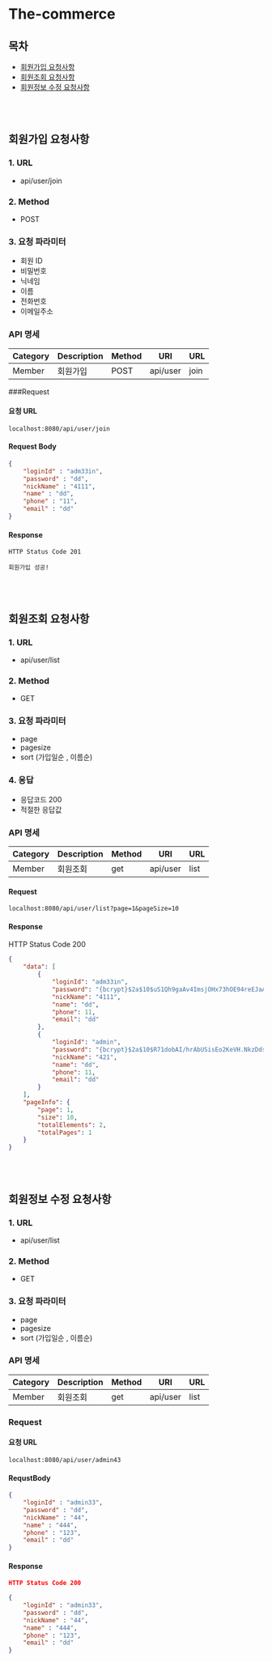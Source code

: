 # The-commerce

## 목차

- [회원가입 요청사항](#회원가입-요청사항)
- [회원조회 요청사항](#회원조회-요청사항)
- [회원정보 수정 요청사항](#회원정보-수정-요청사항)


<br>
<br>

## 회원가입 요청사항

### 1. URL 
- api/user/join
### 2. Method
 - POST
### 3. 요청 파라미터
- 회원 ID
- 비밀번호
- 닉네임
- 이름
- 전화번호
- 이메일주소

### API 명세

| Category | Description | Method | URI | URL | 
|----------|-------------|--------|-----|-----|
| Member   |  회원가입           | POST   |  api/user   | join    | 

###Request

#### 요청 URL
```URL
localhost:8080/api/user/join
```

#### Request Body
```json
{
    "loginId" : "adm33in",
    "password" : "dd",
    "nickName" : "4111",
    "name" : "dd",
    "phone" : "11",
    "email" : "dd"
}
```
#### Response
```
HTTP Status Code 201

회원가입 성공!
```
<br>
<br>

## 회원조회 요청사항

### 1. URL 
- api/user/list
### 2. Method
 - GET
### 3. 요청 파라미터
- page
- pagesize
- sort (가입일순 , 이름순)
### 4. 응답
- 응답코드 200
- 적절한 응답값

### API 명세

| Category | Description | Method | URI | URL | 
|----------|-------------|--------|-----|-----|
| Member   |  회원조회           | get   |  api/user   | list    |  

#### Request
```URL
localhost:8080/api/user/list?page=1&pageSize=10
```

#### Response

HTTP Status Code 200

```json
{
    "data": [
        {
            "loginId": "adm33in",
            "password": "{bcrypt}$2a$10$uS1Qh9gaAv4ImsjOHx73hOE94reEJaAqJqXZyh0B67YM/2o8mGwqq",
            "nickName": "4111",
            "name": "dd",
            "phone": 11,
            "email": "dd"
        },
        {
            "loginId": "admin",
            "password": "{bcrypt}$2a$10$R71dobAI/hrAbUSisEo2KeVH.NkzDdsUdkbN0Mr.3lT5bkrvs3ryO",
            "nickName": "421",
            "name": "dd",
            "phone": 11,
            "email": "dd"
        }
    ],
    "pageInfo": {
        "page": 1,
        "size": 10,
        "totalElements": 2,
        "totalPages": 1
    }
}
```
<br>
<br>

## 회원정보 수정 요청사항

### 1. URL 
- api/user/list
### 2. Method
 - GET
### 3. 요청 파라미터
- page
- pagesize
- sort (가입일순 , 이름순)

### API 명세

| Category | Description | Method | URI | URL | 
|----------|-------------|--------|-----|-----|
| Member   |  회원조회           | get   |  api/user   | list    |  

### Request
#### 요청 URL
```URL
localhost:8080/api/user/admin43
```
#### RequstBody
```json
{
    "loginId" : "admin33",
    "password" : "dd",
    "nickName" : "44",
    "name" : "444",
    "phone" : "123",
    "email" : "dd"
}
```

#### Response
```json
HTTP Status Code 200

{
    "loginId" : "admin33",
    "password" : "dd",
    "nickName" : "44",
    "name" : "444",
    "phone" : "123",
    "email" : "dd"
}
```
